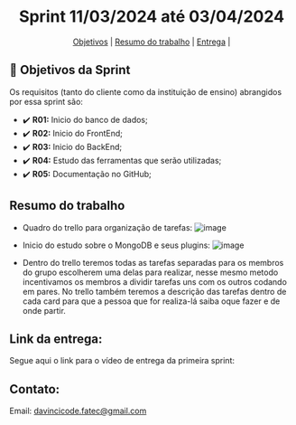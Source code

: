<h1 align="center">  Sprint 11/03/2024 até 03/04/2024</h1>

<span id="topo">
<p align="center">
    <a href="#objetivo">Objetivos</a>  |  
<!--    <a href="#backlogs">Backlogs, Épicos & User Stories</a>  | --> 
    <a href="#resumo">Resumo do trabalho</a>  |  
    <a href="#entrega">Entrega</a> | 
</p>
   


## :dart: Objetivos da Sprint
<span id="objetivo">
    
Os requisitos (tanto do cliente como da instituição de ensino) abrangidos por essa sprint são: 
- :heavy_check_mark: **R01:** Inicio do banco de dados;
- :heavy_check_mark: **R02:** Inicio do FrontEnd;
- :heavy_check_mark: **R03:** Inicio do BackEnd;
- :heavy_check_mark: **R04:** Estudo das ferramentas que serão utilizadas;
- :heavy_check_mark: **R05:** Documentação no GitHub;

## Resumo do trabalho
<span id="resumo">
    
- Quadro do trello para organização de tarefas:
![image](https://github.com/Our-time-Fatec/API-2024_1-Documentacao/assets/125413068/fd2b6e65-6b85-43fa-b495-412ba7a791db)

- Inicio do estudo sobre o MongoDB e seus plugins:
![image](https://github.com/Our-time-Fatec/API-2024_1-Documentacao/assets/125413068/db6e056e-f192-4bd3-a984-a2141668ab93)
- Dentro do trello teremos todas as tarefas separadas para os membros do grupo escolherem uma delas para realizar, nesse mesmo metodo incentivamos os membros a dividir tarefas uns com os outros codando em pares. No trello também teremos a descrição das tarefas dentro de cada card para que a pessoa que for realiza-lá saiba oque fazer e de onde partir.



## Link da entrega:
<span id="entrega">
    
Segue aqui o link para o vídeo de entrega da primeira sprint: 

## Contato:
 Email: davincicode.fatec@gmail.com



 <!--

**Here are some ideas to get you started:**

🙋‍♀️ A short introduction - what is your organization all about?
🌈 Contribution guidelines - how can the community get involved?
👩‍💻 Useful resources - where can the community find your docs? Is there anything else the community should know?
🍿 Fun facts - what does your team eat for breakfast?
🧙 Remember, you can do mighty things with the power of [Markdown](https://docs.github.com/github/writing-on-github/getting-started-with-writing-and-formatting-on-github/basic-writing-and-formatting-syntax)
-->
